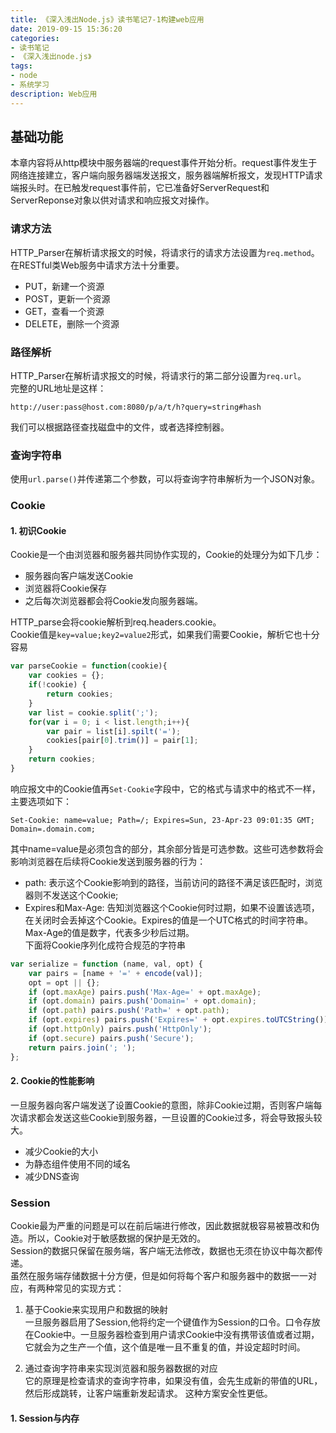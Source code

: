 ```yaml
---
title: 《深入浅出Node.js》读书笔记7-1构建web应用
date: 2019-09-15 15:36:20
categories:
- 读书笔记
- 《深入浅出node.js》
tags:
- node
- 系统学习
description: Web应用
---
```

## 基础功能
本章内容将从http模块中服务器端的request事件开始分析。request事件发生于网络连接建立，客户端向服务器端发送报文，服务器端解析报文，发现HTTP请求端报头时。在已触发request事件前，它已准备好ServerRequest和ServerReponse对象以供对请求和响应报文对操作。

### 请求方法
HTTP_Parser在解析请求报文的时候，将请求行的请求方法设置为`req.method`。在RESTful类Web服务中请求方法十分重要。
- PUT，新建一个资源
- POST，更新一个资源
- GET，查看一个资源
- DELETE，删除一个资源

### 路径解析
HTTP_Parser在解析请求报文的时候，将请求行的第二部分设置为`req.url`。    
完整的URL地址是这样：
```
http://user:pass@host.com:8080/p/a/t/h?query=string#hash
```
我们可以根据路径查找磁盘中的文件，或者选择控制器。

### 查询字符串
使用`url.parse()`并传递第二个参数，可以将查询字符串解析为一个JSON对象。 

### Cookie
#### 1. 初识Cookie
Cookie是一个由浏览器和服务器共同协作实现的，Cookie的处理分为如下几步：
- 服务器向客户端发送Cookie
- 浏览器将Cookie保存
- 之后每次浏览器都会将Cookie发向服务器端。  

HTTP_parse会将cookie解析到req.headers.cookie。      
Cookie值是`key=value;key2=value2`形式，如果我们需要Cookie，解析它也十分容易
```javascript
var parseCookie = function(cookie){
    var cookies = {};
    if(!cookie) {
        return cookies;
    }
    var list = cookie.split(';');
    for(var i = 0; i < list.length;i++){
        var pair = list[i].spilt('=');
        cookies[pair[0].trim()] = pair[1];
    }
    return cookies;
}
```
响应报文中的Cookie值再`Set-Cookie`字段中，它的格式与请求中的格式不一样，主要选项如下：
```
Set-Cookie: name=value; Path=/; Expires=Sun, 23-Apr-23 09:01:35 GMT; Domain=.domain.com;
```
其中name=value是必须包含的部分，其余部分皆是可选参数。这些可选参数将会影响浏览器在后续将Cookie发送到服务器的行为：
- path: 表示这个Cookie影响到的路径，当前访问的路径不满足该匹配时，浏览器则不发送这个Cookie;
- Expires和Max-Age: 告知浏览器这个Cookie何时过期，如果不设置该选项，在关闭时会丢掉这个Cookie。Expires的值是一个UTC格式的时间字符串。Max-Age的值是数字，代表多少秒后过期。       
下面将Cookie序列化成符合规范的字符串
```javascript
var serialize = function (name, val, opt) {
    var pairs = [name + '=' + encode(val)];
    opt = opt || {};
    if (opt.maxAge) pairs.push('Max-Age=' + opt.maxAge);
    if (opt.domain) pairs.push('Domain=' + opt.domain);
    if (opt.path) pairs.push('Path=' + opt.path);
    if (opt.expires) pairs.push('Expires=' + opt.expires.toUTCString());
    if (opt.httpOnly) pairs.push('HttpOnly');
    if (opt.secure) pairs.push('Secure');
    return pairs.join('; ');
}; 
```

#### 2. Cookie的性能影响
一旦服务器向客户端发送了设置Cookie的意图，除非Cookie过期，否则客户端每次请求都会发送这些Cookie到服务器，一旦设置的Cookie过多，将会导致报头较大。
- 减少Cookie的大小
- 为静态组件使用不同的域名
- 减少DNS查询

### Session
Cookie最为严重的问题是可以在前后端进行修改，因此数据就极容易被篡改和伪造。所以，Cookie对于敏感数据的保护是无效的。      
Session的数据只保留在服务端，客户端无法修改，数据也无须在协议中每次都传递。     
虽然在服务端存储数据十分方便，但是如何将每个客户和服务器中的数据一一对应，有两种常见的实现方式：
1. 基于Cookie来实现用户和数据的映射     
一旦服务器启用了Session,他将约定一个键值作为Session的口令。口令存放在Cookie中。一旦服务器检查到用户请求Cookie中没有携带该值或者过期，它就会为之生产一个值，这个值是唯一且不重复的值，并设定超时时间。

2. 通过查询字符串来实现浏览器和服务器数据的对应     
它的原理是检查请求的查询字符串，如果没有值，会先生成新的带值的URL，然后形成跳转，让客户端重新发起请求。 
这种方案安全性更低。    

#### 1. Session与内存
